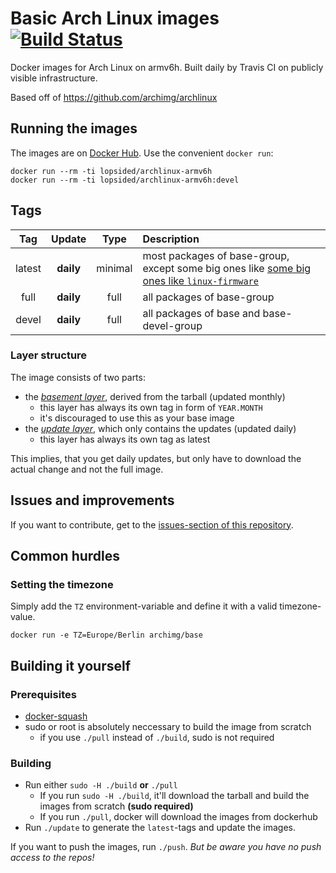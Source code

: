 # Basic Arch Linux images [![Build Status](https://travis-ci.org/lopsided98/archlinux.svg?branch=armv6h)](https://travis-ci.org/lopsided98/archlinux)

Docker images for Arch Linux on armv6h. Built daily by Travis CI on publicly visible infrastructure.

Based off of https://github.com/archimg/archlinux

## Running the images

The images are on [Docker Hub](https://hub.docker.com/u/lopsided/). Use the convenient `docker run`:

    docker run --rm -ti lopsided/archlinux-armv6h
    docker run --rm -ti lopsided/archlinux-armv6h:devel

## Tags

|  Tag   |  Update   |  Type   |                                                             Description                                                              |
|:------:|:---------:|:-------:|:-------------------------------------------------------------------------------------------------------------------------------------|
| latest | **daily** | minimal | most packages of base-group, except some big ones like [some big ones like `linux-firmware`](./Dockerfiles/basement/Dockerfile)      |
| full   | **daily** |   full  | all packages of base-group                                                                                                           |
| devel  | **daily** |   full  | all packages of base and base-devel-group                                                                                            |

### Layer structure

The image consists of two parts:

- the _[basement layer](./Dockerfiles/basement)_, derived from the tarball (updated monthly)
  - this layer has always its own tag in form of `YEAR.MONTH`
  - it's discouraged to use this as your base image
- the _[update layer](./Dockerfiles/updates)_, which only contains the updates (updated daily)
  - this layer has always its own tag as latest

This implies, that you get daily updates, but only have to download the actual change and not the full image.

## Issues and improvements

If you want to contribute, get to the [issues-section of this repository](https://github.com/lopsided98/archlinux/issues).

## Common hurdles

### Setting the timezone

Simply add the `TZ` environment-variable and define it with a valid timezone-value.

```
docker run -e TZ=Europe/Berlin archimg/base
```

## Building it yourself

### Prerequisites

- [docker-squash](https://github.com/goldmann/docker-squash/)
- sudo or root is absolutely neccessary to build the image from scratch
  - if you use `./pull` instead of `./build`, sudo is not required

### Building

- Run either `sudo -H ./build` **or** `./pull`
  - If you run `sudo -H ./build`, it'll download the tarball and build the images from scratch **(sudo required)**
  - If you run `./pull`, docker will download the images from dockerhub
- Run `./update` to generate the `latest`-tags and update the images.

If you want to push the images, run `./push`. *But be aware you have no push access to the repos!*

